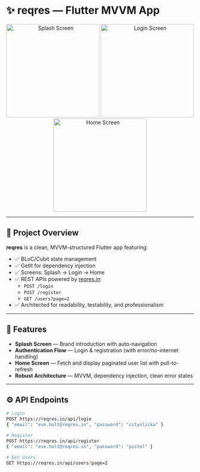 # ✨ reqres — Flutter MVVM App

<p align="center">
  <img src="https://raw.githubusercontent.com/AdeebAbubacker/reqres/refs/heads/main/assets/6215174714104594939.jpg" alt="Splash Screen" width="250"/>
  <img src="https://raw.githubusercontent.com/AdeebAbubacker/reqres/refs/heads/main/assets/6215174714104594937.jpg" alt="Login Screen" width="250"/>
  <img src="https://raw.githubusercontent.com/AdeebAbubacker/reqres/refs/heads/main/assets/6215174714104594938.jpg" alt="Home Screen" width="250"/>
</p>

---

## 🚀 Project Overview

**reqres** is a clean, MVVM-structured Flutter app featuring:

- ✅ BLoC/Cubit state management
- ✅ GetIt for dependency injection
- ✅ Screens: Splash → Login → Home
- ✅ REST APIs powered by [reqres.in](https://reqres.in/):
  - `POST /login`
  - `POST /register`
  - `GET /users?page=2`
- ✅ Architected for readability, testability, and professionalism

---

## 📌 Features

- **Splash Screen** — Brand introduction with auto-navigation
- **Authentication Flow** — Login & registration (with error/no-internet handling)
- **Home Screen** — Fetch and display paginated user list with pull-to-refresh
- **Robust Architecture** — MVVM, dependency injection, clean error states

---

## ⚙️ API Endpoints

```bash
# Login
POST https://reqres.in/api/login
{ "email": "eve.holt@reqres.in", "password": "cityslicka" }

# Register
POST https://reqres.in/api/register
{ "email": "eve.holt@reqres.in", "password": "pistol" }

# Get Users
GET https://reqres.in/api/users?page=2
```

